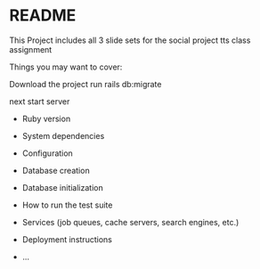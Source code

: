 # README

This Project includes all 3 slide sets for the social project tts class assignment 

Things you may want to cover:

Download the project 
run 
rails db:migrate 
<to create user saveable tables>

next start server
* Ruby version

* System dependencies

* Configuration

* Database creation

* Database initialization

* How to run the test suite

* Services (job queues, cache servers, search engines, etc.)

* Deployment instructions

* ...
